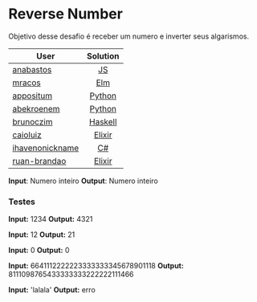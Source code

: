 # Reverse Number

Objetivo desse desafio é receber um numero e inverter seus algarismos.

| User        | Solution           |
| ------------- |:-------------:|
| [anabastos](https://github.com/anabastos) | [JS](https://github.com/lambda-study-group/desafios/tree/master/1-reverse-number/anabastos) |
| [mracos](https://github.com/mracos) | [Elm](https://github.com/lambda-study-group/desafios/tree/master/1-reverse-number/mracos) |
| [appositum](https://github.com/appositum) | [Python](https://github.com/lambda-study-group/desafios/tree/master/1-reverse-number/appositum) |
| [abekroenem](https://github.com/appositum) | [Python](https://github.com/lambda-study-group/desafios/tree/master/1-reverse-number/abekroenem) |
| [brunoczim](https://github.com/brunoczim) | [Haskell](https://github.com/lambda-study-group/desafios/tree/master/1-reverse-number/brunoczim) |
| [caioluiz](https://github.com/caioluiz) | [Elixir](https://github.com/lambda-study-group/desafios/tree/master/1-reverse-number/caioluiz) |
| [ihavenonickname](https://github.com/ihavenonickname) | [C#](https://github.com/lambda-study-group/desafios/tree/master/1-reverse-number/ihavenonickname) |
| [ruan-brandao](https://github.com/ruan-brandao) | [Elixir](https://github.com/lambda-study-group/desafios/tree/master/1-reverse-number/ruan-brandao) |


**Input**: Numero inteiro
**Output**: Numero inteiro

### Testes

**Input:** 1234
**Output:** 4321

**Input:** 12
**Output:** 21

**Input:** 0
**Output:** 0

**Input:** 6641112222223333333345678901118
**Output:** 8111098765433333333222222111466

**Input:** 'lalala'
**Output:** erro